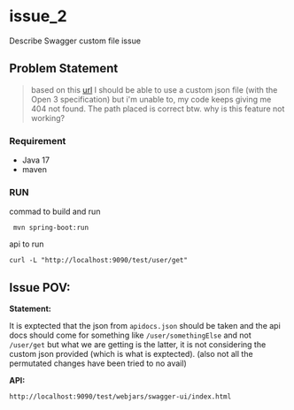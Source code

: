 # issue_2
Describe Swagger custom file issue

## Problem Statement

> based on this [url](https://springdoc.org/#how-can-use-custom-jsonyml-file-instead-of-generated-one) I should be able to use a custom json file (with the Open 3 specification) but i'm unable to, my code keeps giving me 404 not found. The path placed is correct btw.
> why is this feature not working?

### Requirement

- Java 17
- maven 

### RUN

commad to build and run
```
 mvn spring-boot:run
 ```
 
 api to run
 
 ```
 curl -L "http://localhost:9090/test/user/get"
 ```
 
 Issue POV:
 -----------
 
 __Statement:__
 
 It is exptected that the json from `apidocs.json` should be taken and the api docs should come for something like `/user/somethingElse` and not `/user/get` but what we are getting is the latter, it is not considering the custom json provided (which is what is exptected). (also not all the permutated changes have been tried to no avail)
 
 __API:__
 
 ```
 http://localhost:9090/test/webjars/swagger-ui/index.html
 ```
